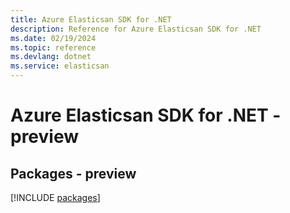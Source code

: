 ```yaml
---
title: Azure Elasticsan SDK for .NET
description: Reference for Azure Elasticsan SDK for .NET
ms.date: 02/19/2024
ms.topic: reference
ms.devlang: dotnet
ms.service: elasticsan
---
```

# Azure Elasticsan SDK for .NET - preview
## Packages - preview
[!INCLUDE [packages](elasticsan-index.md)]